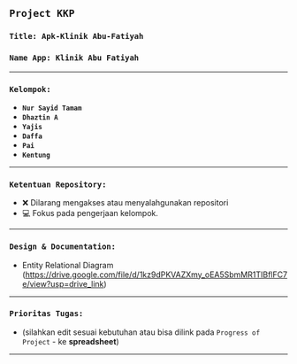 ## **`Project KKP`**

### **`Title: Apk-Klinik Abu-Fatiyah`**

### **`Name App: Klinik Abu Fatiyah`**

---

### **`Kelompok:`**

- **`Nur Sayid Tamam`**
- **`Dhaztin A`**
- **`Yajis`**
- **`Daffa`**
- **`Pai`**
- **`Kentung`**

---

### **`Ketentuan Repository:`**

- ❌ Dilarang mengakses atau menyalahgunakan repositori
- 💻 Fokus pada pengerjaan kelompok.

---

### **`Design & Documentation:`**

- Entity Relational Diagram (https://drive.google.com/file/d/1kz9dPKVAZXmy_oEA5SbmMR1TIBflFC7e/view?usp=drive_link)

---

### **`Prioritas Tugas:`**

- (silahkan edit sesuai kebutuhan atau bisa dilink pada `Progress of Project` - ke **spreadsheet**)

---

